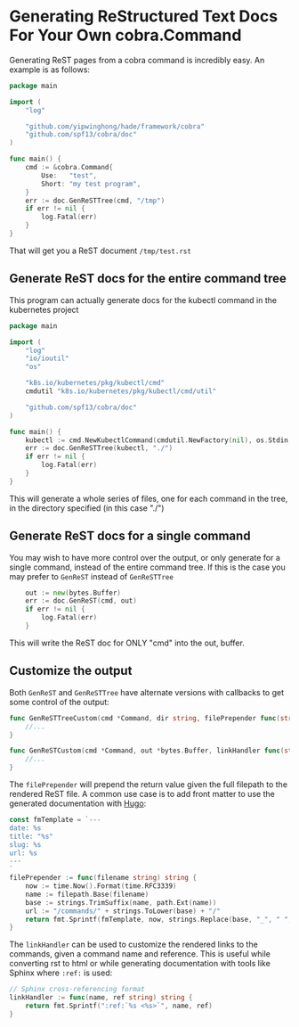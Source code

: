 # Generating ReStructured Text Docs For Your Own cobra.Command

Generating ReST pages from a cobra command is incredibly easy. An example is as follows:

```go
package main

import (
	"log"

	"github.com/yipwinghong/hade/framework/cobra"
	"github.com/spf13/cobra/doc"
)

func main() {
	cmd := &cobra.Command{
		Use:   "test",
		Short: "my test program",
	}
	err := doc.GenReSTTree(cmd, "/tmp")
	if err != nil {
		log.Fatal(err)
	}
}
```

That will get you a ReST document `/tmp/test.rst`

## Generate ReST docs for the entire command tree

This program can actually generate docs for the kubectl command in the kubernetes project

```go
package main

import (
	"log"
	"io/ioutil"
	"os"

	"k8s.io/kubernetes/pkg/kubectl/cmd"
	cmdutil "k8s.io/kubernetes/pkg/kubectl/cmd/util"

	"github.com/spf13/cobra/doc"
)

func main() {
	kubectl := cmd.NewKubectlCommand(cmdutil.NewFactory(nil), os.Stdin, ioutil.Discard, ioutil.Discard)
	err := doc.GenReSTTree(kubectl, "./")
	if err != nil {
		log.Fatal(err)
	}
}
```

This will generate a whole series of files, one for each command in the tree, in the directory specified (in this case "./")

## Generate ReST docs for a single command

You may wish to have more control over the output, or only generate for a single command, instead of the entire command tree. If this is the case you may prefer to `GenReST` instead of `GenReSTTree`

```go
	out := new(bytes.Buffer)
	err := doc.GenReST(cmd, out)
	if err != nil {
		log.Fatal(err)
	}
```

This will write the ReST doc for ONLY "cmd" into the out, buffer.

## Customize the output

Both `GenReST` and `GenReSTTree` have alternate versions with callbacks to get some control of the output:

```go
func GenReSTTreeCustom(cmd *Command, dir string, filePrepender func(string) string, linkHandler func(string, string) string) error {
	//...
}
```

```go
func GenReSTCustom(cmd *Command, out *bytes.Buffer, linkHandler func(string, string) string) error {
	//...
}
```

The `filePrepender` will prepend the return value given the full filepath to the rendered ReST file. A common use case is to add front matter to use the generated documentation with [Hugo](http://gohugo.io/):

```go
const fmTemplate = `---
date: %s
title: "%s"
slug: %s
url: %s
---
`
filePrepender := func(filename string) string {
	now := time.Now().Format(time.RFC3339)
	name := filepath.Base(filename)
	base := strings.TrimSuffix(name, path.Ext(name))
	url := "/commands/" + strings.ToLower(base) + "/"
	return fmt.Sprintf(fmTemplate, now, strings.Replace(base, "_", " ", -1), base, url)
}
```

The `linkHandler` can be used to customize the rendered links to the commands, given a command name and reference. This is useful while converting rst to html or while generating documentation with tools like Sphinx where `:ref:` is used:

```go
// Sphinx cross-referencing format
linkHandler := func(name, ref string) string {
    return fmt.Sprintf(":ref:`%s <%s>`", name, ref)
}
```
